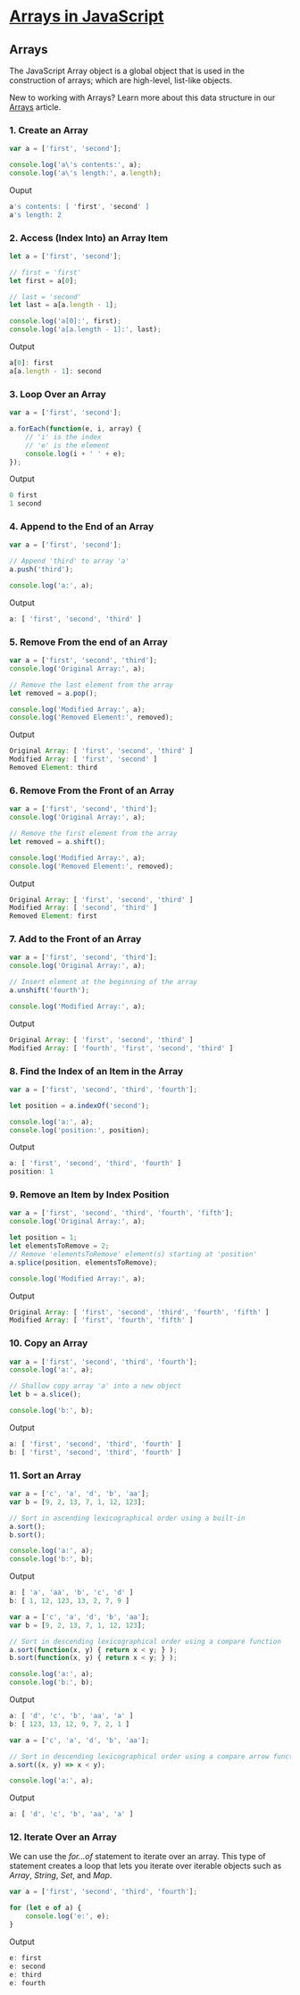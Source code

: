 # [Arrays in JavaScript](https://www.hackerrank.com/challenges/js10-arrays/topics)

## Arrays
The JavaScript Array object is a global object that is used in the construction of arrays; which are high-level, list-like objects.

New to working with Arrays? Learn more about this data structure in our [Arrays](https://www.hackerrank.com/topics/arrays/) article.

### 1. Create an Array
```js
var a = ['first', 'second'];

console.log('a\'s contents:', a);
console.log('a\'s length:', a.length);
```

Ouput
```js
a's contents: [ 'first', 'second' ]
a's length: 2
```

### 2. Access (Index Into) an Array Item
```js
let a = ['first', 'second'];

// first = 'first'
let first = a[0]; 

// last = 'second'
let last = a[a.length - 1]; 

console.log('a[0]:', first);
console.log('a[a.length - 1]:', last);
```

Output
```js
a[0]: first
a[a.length - 1]: second
```

### 3. Loop Over an Array
```js
var a = ['first', 'second'];

a.forEach(function(e, i, array) {
    // 'i' is the index
    // 'e' is the element
    console.log(i + ' ' + e);
});
```

Output
```js
0 first
1 second
```

### 4. Append to the End of an Array
```js
var a = ['first', 'second'];

// Append 'third' to array 'a'
a.push('third');

console.log('a:', a);
```

Output
```js
a: [ 'first', 'second', 'third' ]
```

### 5. Remove From the end of an Array
```js
var a = ['first', 'second', 'third'];
console.log('Original Array:', a);

// Remove the last element from the array
let removed = a.pop();

console.log('Modified Array:', a);
console.log('Removed Element:', removed);
```

Output
```js
Original Array: [ 'first', 'second', 'third' ]
Modified Array: [ 'first', 'second' ]
Removed Element: third
```

### 6. Remove From the Front of an Array
```js
var a = ['first', 'second', 'third'];
console.log('Original Array:', a);

// Remove the first element from the array
let removed = a.shift();

console.log('Modified Array:', a);
console.log('Removed Element:', removed);
```

Output
```js
Original Array: [ 'first', 'second', 'third' ]
Modified Array: [ 'second', 'third' ]
Removed Element: first
```

### 7. Add to the Front of an Array
```js
var a = ['first', 'second', 'third'];
console.log('Original Array:', a);

// Insert element at the beginning of the array
a.unshift('fourth');

console.log('Modified Array:', a);
```

Output
```js
Original Array: [ 'first', 'second', 'third' ]
Modified Array: [ 'fourth', 'first', 'second', 'third' ]
```

### 8. Find the Index of an Item in the Array
```js
var a = ['first', 'second', 'third', 'fourth'];

let position = a.indexOf('second');

console.log('a:', a);
console.log('position:', position);
```

Output
```js
a: [ 'first', 'second', 'third', 'fourth' ]
position: 1
```

### 9. Remove an Item by Index Position
```js
var a = ['first', 'second', 'third', 'fourth', 'fifth'];
console.log('Original Array:', a);

let position = 1;
let elementsToRemove = 2;
// Remove 'elementsToRemove' element(s) starting at 'position'
a.splice(position, elementsToRemove);

console.log('Modified Array:', a);
```

Output
```js
Original Array: [ 'first', 'second', 'third', 'fourth', 'fifth' ]
Modified Array: [ 'first', 'fourth', 'fifth' ]
```

### 10. Copy an Array
```js
var a = ['first', 'second', 'third', 'fourth'];
console.log('a:', a);

// Shallow copy array 'a' into a new object
let b = a.slice();

console.log('b:', b);
```

Output
```js
a: [ 'first', 'second', 'third', 'fourth' ]
b: [ 'first', 'second', 'third', 'fourth' ]
```

### 11. Sort an Array
```js
var a = ['c', 'a', 'd', 'b', 'aa'];
var b = [9, 2, 13, 7, 1, 12, 123];

// Sort in ascending lexicographical order using a built-in
a.sort();
b.sort();

console.log('a:', a);
console.log('b:', b);
```

Output
```js
a: [ 'a', 'aa', 'b', 'c', 'd' ]
b: [ 1, 12, 123, 13, 2, 7, 9 ]
```

```js
var a = ['c', 'a', 'd', 'b', 'aa'];
var b = [9, 2, 13, 7, 1, 12, 123];

// Sort in descending lexicographical order using a compare function
a.sort(function(x, y) { return x < y; } );
b.sort(function(x, y) { return x < y; } );

console.log('a:', a);
console.log('b:', b);
```

Output
```js
a: [ 'd', 'c', 'b', 'aa', 'a' ]
b: [ 123, 13, 12, 9, 7, 2, 1 ]
```

```js
var a = ['c', 'a', 'd', 'b', 'aa'];

// Sort in descending lexicographical order using a compare arrow function
a.sort((x, y) => x < y);

console.log('a:', a);
```

Output
```js
a: [ 'd', 'c', 'b', 'aa', 'a' ]
```

### 12. Iterate Over an Array
We can use the _for…of_ statement to iterate over an array. This type of statement creates a loop that lets you iterate over iterable objects such as _Array_, _String_, _Set_, and _Map_.
```js
var a = ['first', 'second', 'third', 'fourth'];

for (let e of a) {
    console.log('e:', e);
}
```

Output
```js
e: first
e: second
e: third
e: fourth
```
